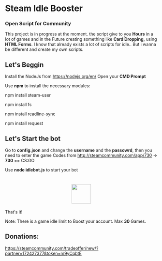 # Steam Idle Booster
### Open Script for Community

This project is in progress at the moment.
the script give to you **Hours** in a lot of games and in the Future creating something like **Card Dropping,** using **HTML Forms**.
I know that already exists a lot of scripts for idle.. But i wanna be different and create my own scripts.

## Let's Beggin

Install the NodeJs from https://nodejs.org/en/
Open your **CMD Prompt**

Use **npm** to install the necessary  modules:

npm install steam-user

npm install fs

npm install readline-sync

npm install request


## Let's Start the bot

Go to **config.json** and change the **username** and the **passowrd**, then you need to enter the game Codes from http://steamcommunity.com/app/730 -> **730** ==  CS:GO

Use **node idlebot.js** to start your bot 

<h1 align="center">
  <img  src="http://imgur.com/74yFuVx" height="64" width="64" />
</h1>

That's it!

Note: There is a game idle limit to Boost your account. Max **30** Games.

## Donations: 
https://steamcommunity.com/tradeoffer/new/?partner=172427377&token=m9yCqbtE
